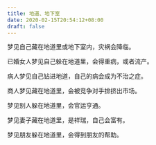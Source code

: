 ```yaml
---
title: 地道、地下室
date: 2020-02-15T20:54:12+08:00
draft: false
---
```


梦见自己藏在地道里或地下室内，灾祸会降临。

已婚女人梦见自己躲在地道里，会得重病，或者流产。

病人梦见自己钻进地道，自己的病会成为不治之症。

商人梦见藏在地道里，会被竞争对手排挤出市场。

梦见别人躲在地道里，会官运亨通。

梦见妻子藏在地道里，是祥瑞，自己会富有。

梦见朋友躲在地道里，会得到朋友的帮助。